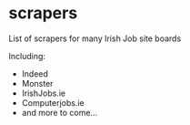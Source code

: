 # scrapers
List of scrapers for many Irish Job site boards

Including:
- Indeed
- Monster
- IrishJobs.ie
- Computerjobs.ie
- and more to come...
